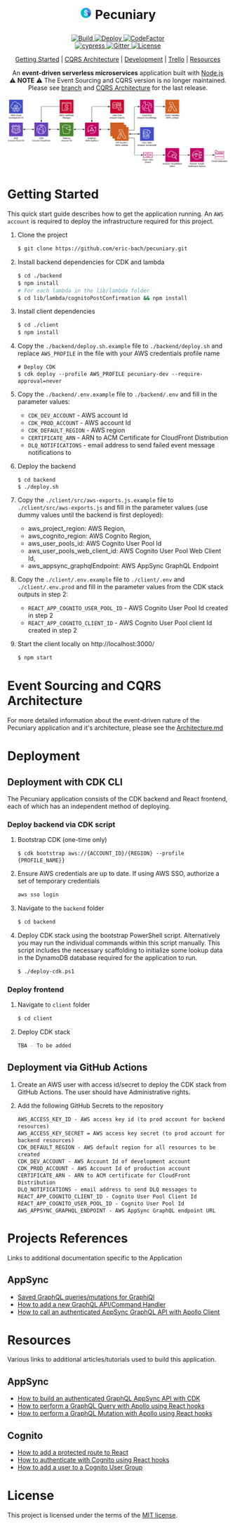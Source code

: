 <h1 align="center">
  <p align="center">
    <img src="diagrams/icon.png" height="28" width="28" alt="icon">
    Pecuniary
  </p>
</h1>

<p align="center">
   <a href="https://github.com/eric-bach/pecuniary/actions/workflows/build.yml">
      <img src="https://github.com/eric-bach/pecuniary/actions/workflows/build.yml/badge.svg" alt="Build"/>
   </a>
   <a href="https://github.com/eric-bach/pecuniary/actions/workflows/deploy.yml">
      <img src="https://github.com/eric-bach/pecuniary/actions/workflows/deploy.yml/badge.svg" alt="Deploy"/>
   </a>
   <a href="https://www.codefactor.io/repository/github/eric-bach/pecuniary"><img src="https://www.codefactor.io/repository/github/eric-bach/pecuniary/badge" alt="CodeFactor" /></a>
   <br />
   <a href="https://cypress.io">
   <img src="https://img.shields.io/badge/cypress.io-tests-green.svg?style=flat-square" alt="cypress"/>
   </a>
   <a href="https://gitter.im/pecuniary/community">
      <img src="https://img.shields.io/gitter/room/pecuniary/community" alt="Gitter"/>
   </a>
   <a href="https://github.com/eric-bach/pecuniary/blob/master/LICENSE">
   <img src="https://img.shields.io/badge/license-MIT-green.svg" alt="License" />
   </a>
</p>

<p align="center">
  <a href="#getting-started">Getting Started</a> |
  <a href="ARCHITECTURE.md">CQRS Architecture</a> |
  <a href="#deployment">Development</a> |
  <a href="https://trello.com/b/7lA2gwTs/pecuniary">Trello</a> |
  <a href="#project-resources">Resources</a>
</p>

<p align="center">
  An <strong>event-driven serverless microservices</strong> application built with <a href="https://nodejs.org">Node.js</a>
  <br />
   ⚠️ <strong>NOTE</strong> ⚠️ The Event Sourcing and CQRS version is no longer maintained.  Please see <a href="()https://github.com/eric-bach/pecuniary/tree/cqrs-v1">branch</a> and <a href="()https://github.com/eric-bach/pecuniary/blob/cqrs-v1/ARCHITECTURE.md">CQRS Architecture</a> for the last release.
</p>

![Top Level](diagrams/toplevel.jpg)

# Getting Started

This quick start guide describes how to get the application running. An `AWS account` is required to deploy the infrastructure required for this project.

1. Clone the project

   ```bash
   $ git clone https://github.com/eric-bach/pecuniary.git
   ```

2. Install backend dependencies for CDK and lambda

   ```bash
   $ cd ./backend
   $ npm install
   # For each lambda in the lib/lambda folder
   $ cd lib/lambda/cognitoPostConfirmation && npm install
   ```

3. Install client dependencies

   ```bash
   $ cd ./client
   $ npm install
   ```

4. Copy the `./backend/deploy.sh.example` file to `./backend/deploy.sh` and replace `AWS_PROFILE` in the file with your AWS credentials profile name

   ```
   # Deploy CDK
   $ cdk deploy --profile AWS_PROFILE pecuniary-dev --require-approval=never
   ```

5. Copy the `./backend/.env.example` file to `./backend/.env` and fill in the parameter values:

   - `CDK_DEV_ACCOUNT` - AWS account Id
   - `CDK_PROD_ACCOUNT` - AWS account Id
   - `CDK_DEFAULT_REGION` - AWS region
   - `CERTIFICATE_ARN` - ARN to ACM Certificate for CloudFront Distribution
   - `DLQ_NOTIFICATIONS` - email address to send failed event message notifications to

6. Deploy the backend

   ```
   $ cd backend
   $ ./deploy.sh
   ```

7. Copy the `./client/src/aws-exports.js.example` file to `./client/src/aws-exports.js` and fill in the parameter values (use dummy values until the backend is first deployed):

   - aws_project_region: AWS Region,
   - aws_cognito_region: AWS Cognito Region,
   - aws_user_pools_id: AWS Cognito User Pool Id
   - aws_user_pools_web_client_id: AWS Cognito User Pool Web Client Id,
   - aws_appsync_graphqlEndpoint: AWS AppSync GraphQL Endpoint

8. Copy the `./client/.env.example` file to `./client/.env` and `./client/.env.prod` and fill in the parameter values from the CDK stack outputs in step 2:

   - `REACT_APP_COGNITO_USER_POOL_ID` - AWS Cognito User Pool Id created in step 2
   - `REACT_APP_COGNITO_CLIENT_ID` - AWS Cognito User Pool client Id created in step 2

9. Start the client locally on http://localhost:3000/

   ```bash
   $ npm start
   ```

# Event Sourcing and CQRS Architecture

For more detailed information about the event-driven nature of the Pecuniary application and it's architecture, please see the [Architecture.md](ARCHITECTURE.md)

# Deployment

## Deployment with CDK CLI

The Pecuniary application consists of the CDK backend and React frontend, each of which has an independent method of deploying.

### Deploy backend via CDK script

1. Bootstrap CDK (one-time only)

   ```
   $ cdk bootstrap aws://{ACCOUNT_ID}/{REGION} --profile {PROFILE_NAME}}
   ```

2. Ensure AWS credentials are up to date. If using AWS SSO, authorize a set of temporary credentials

   ```bash
   aws sso login
   ```

3. Navigate to the `backend` folder

   ```bash
   $ cd backend
   ```

4. Deploy CDK stack using the bootstrap PowerShell script. Alternatively you may run the individual commands within this script manually. This script includes the necessary scaffolding to initialize some lookup data in the DynamoDB database required for the application to run.

   ```bash
   $ ./deploy-cdk.ps1
   ```

### Deploy frontend

1. Navigate to `client` folder

   ```bash
   $ cd client
   ```

2. Deploy CDK stack

   ```bash
   TBA - To be added
   ```

## Deployment via GitHub Actions

1. Create an AWS user with access id/secret to deploy the CDK stack from GitHub Actions. The user should have Administrative rights.

2. Add the following GitHub Secrets to the repository

   ```
   AWS_ACCESS_KEY_ID - AWS access key id (to prod account for backend resources)
   AWS_ACCESS_KEY_SECRET = AWS access key secret (to prod account for backend resources)
   CDK_DEFAULT_REGION - AWS default region for all resources to be created
   CDK_DEV_ACCOUNT - AWS Account Id of development account
   CDK_PROD_ACCOUNT - AWS Account Id of production account
   CERTIFICATE_ARN - ARN to ACM certificate for CloudFront Distribution
   DLQ_NOTIFICATIONS - email address to send DLQ messages to
   REACT_APP_COGNITO_CLIENT_ID - Cognito User Pool Client Id
   REACT_APP_COGNITO_USER_POOL_ID - Cognito User Pool Id
   AWS_APPSYNC_GRAPHQL_ENDPOINT - AWS AppSync GraphQL endpoint URL
   ```

# Projects References

Links to additional documentation specific to the Application

## AppSync

- [Saved GraphQL queries/mutations for GraphiQl](docs/GraphQL.md)
- [How to add a new GraphQL API/Command Handler](docs/CommandHandler.md)
- [How to call an authenticated AppSync GraphQL API with Apollo Client](docs/ApolloClient.md)

# Resources

Various links to additional articles/tutorials used to build this application.

## AppSync

- [How to build an authenticated GraphQL AppSync API with CDK](https://github.com/dabit3/build-an-authenticated-api-with-cdk)
- [How to perform a GraphQL Query with Apollo using React hooks](https://www.yannisspyrou.com/querying-app-sync-using-react-hooks)
- [How to perform a GraphQL Mutation with Apollo using React hooks](https://www.qualityology.com/tech/connect-to-existing-aws-appsync-api-from-a-react-application/)

## Cognito

- [How to add a protected route to React](https://dev.to/olumidesamuel_/implementing-protected-route-and-authentication-in-react-js-3cl4)
- [How to authenticate with Cognito using React hooks](https://github.com/DevAscend/YT-AWS-Cognito-React-Tutorials)
- [How to add a user to a Cognito User Group](https://bobbyhadz.com/blog/aws-cognito-add-user-to-group)

# License

This project is licensed under the terms of the [MIT license](/LICENSE).

